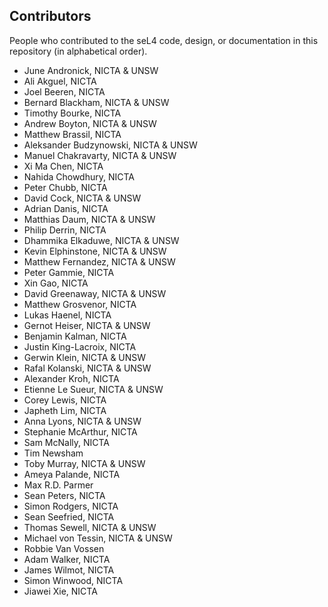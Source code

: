 Contributors
------------

People who contributed to the seL4 code, design, or documentation in this
repository (in alphabetical order).

* June Andronick, NICTA & UNSW
* Ali Akguel, NICTA
* Joel Beeren, NICTA
* Bernard Blackham, NICTA & UNSW
* Timothy Bourke, NICTA
* Andrew Boyton, NICTA & UNSW
* Matthew Brassil, NICTA
* Aleksander Budzynowski, NICTA & UNSW
* Manuel Chakravarty, NICTA & UNSW
* Xi Ma Chen, NICTA
* Nahida Chowdhury, NICTA
* Peter Chubb, NICTA
* David Cock, NICTA & UNSW
* Adrian Danis, NICTA
* Matthias Daum, NICTA & UNSW
* Philip Derrin, NICTA
* Dhammika Elkaduwe, NICTA & UNSW
* Kevin Elphinstone, NICTA & UNSW
* Matthew Fernandez, NICTA & UNSW
* Peter Gammie, NICTA
* Xin Gao, NICTA
* David Greenaway, NICTA & UNSW
* Matthew Grosvenor, NICTA
* Lukas Haenel, NICTA
* Gernot Heiser, NICTA & UNSW
* Benjamin Kalman, NICTA
* Justin King-Lacroix, NICTA
* Gerwin Klein, NICTA & UNSW
* Rafal Kolanski, NICTA & UNSW
* Alexander Kroh, NICTA
* Etienne Le Sueur, NICTA & UNSW
* Corey Lewis, NICTA
* Japheth Lim, NICTA
* Anna Lyons, NICTA & UNSW
* Stephanie McArthur, NICTA
* Sam McNally, NICTA
* Tim Newsham
* Toby Murray, NICTA & UNSW
* Ameya Palande, NICTA
* Max R.D. Parmer
* Sean Peters, NICTA
* Simon Rodgers, NICTA
* Sean Seefried, NICTA
* Thomas Sewell, NICTA & UNSW
* Michael von Tessin, NICTA & UNSW
* Robbie Van Vossen
* Adam Walker, NICTA
* James Wilmot, NICTA
* Simon Winwood, NICTA
* Jiawei Xie, NICTA
